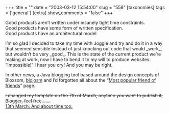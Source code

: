 +++
title = ""
date = "2003-03-12 15:54:00"
slug = "558"
[taxonomies]
tags = ['general']
[extra]
show_comments = "false"
+++

Good products aren’t written under insanely tight time constraints.  
Good products have some form of written specification.  
Good products have an architectural model

I’m so glad I decided to take my time with Joggle and try and do it in a way that seemed sensible instead of just knocking out code that would \_work\_, but wouldn’t be very \_good\_. This is the state of the current product we’re making at work, now I have to bend it to my will to produce websites. “Impossible!” I hear you cry! And you may be right.

In other news, a Java blogging tool based around the design concepts of Bloxsom, [blojosm](http://blojsom.sourceforge.net/) and I’d forgotten all about the “[Most popular friend of friends](http://paulbaranowski.dyndns.org:1000/foaf/)” page.

<del>I changed my template on the 7th of March, anytime you want to publish it, Blogger, feel free…….</del>  
<ins>13th March: And about time too.</ins>

